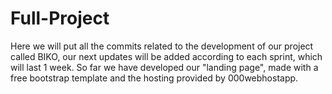 # Full-Project

Here we will put all the commits related to the development of our project called BIKO, our next updates will be added according to each sprint, which will last 1 week. So far we have developed our "landing page", made with a free bootstrap template and the hosting provided by 000webhostapp.
